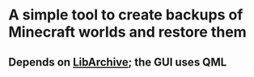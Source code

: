 # A simple tool to create backups of Minecraft worlds and restore them

## Depends on [LibArchive](https://www.libarchive.org/); the GUI uses QML

